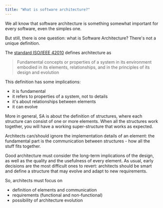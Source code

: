 ```yaml
---
title: "What is software architecture?"
---
```


We all know that software architecture is something somewhat important for every software, even the simples one.

But still, there is one question: what is Software Architecture?
There's not a unique definition.

The [standard ISO/IEEE 42010](https://www.iso.org/obp/ui/#iso:std:iso-iec-ieee:42010:ed-1:v1:en) defines architecture as 

> Fundamental concepts or properties of a system in its environment embodied in its elements, relationships, and in the principles of its design and evolution

This definition has some implications:

* it is fundamental
* it refers to properties of a system, not to details
* it's about relationships between elements
* it can evolve

More in general, SA is about the definition of structures, where each structure can consist of one or more elements. When all the structures work together, you will have a working super-structure that works as expected.

Architects can/should ignore the implementation details of an element: the fundamental part is the communication between structures - how all the stuff fits together.

Good architecture must consider the long-term implications of the design, as well as the quality and the usefulness of every element.
As usual, early decisions are the most difficult ones to revert: architects should be smart and define a structure that may evolve and adapt to new requirements.

So, architects must focus on

* definition of elements and communication
* requirements (functional and non-functional)
* possibility of architecture evolution
